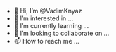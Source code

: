 - 👋 Hi, I’m @VadimKnyaz
- 👀 I’m interested in ...
- 🌱 I’m currently learning ...
- 💞️ I’m looking to collaborate on ...
- 📫 How to reach me ...

<!---
VadimKnyaz/VadimKnyaz is a ✨ special ✨ repository because its `README.md` (this file) appears on your GitHub profile.
You can click the Preview link to take a look at your changes.
--->
